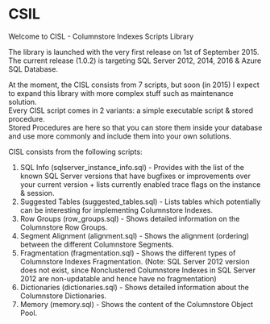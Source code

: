 # CSIL
Welcome to CISL - Columnstore Indexes Scripts Library

The library is launched with the very first release on 1st of September 2015. The current release (1.0.2) is targeting SQL Server 2012, 2014, 2016 & Azure SQL Database.  

At the moment, the CISL consists from 7 scripts, but soon (in 2015) I expect to expand this library with more complex stuff such as maintenance solution.  
Every CISL script comes in 2 variants: a simple executable script & stored procedure.  
Stored Procedures are here so that you can store them inside your database and use more commonly and include them into your own solutions.  

CISL consists from the following scripts:  
1. SQL Info (sqlserver_instance_info.sql) - Provides with the list of the known SQL Server versions that have bugfixes or improvements over your current version + lists currently enabled trace flags on the instance & session.  
2. Suggested Tables (suggested_tables.sql) - Lists tables which potentially can be interesting for implementing Columnstore Indexes.  
3. Row Groups (row_groups.sql) - Shows detailed information on the Columnstore Row Groups.  
4. Segment Alignment (alignment.sql) - Shows the alignment (ordering) between the different Columnstore Segments.  
5. Fragmentation (fragmentation.sql) - Shows the different types of Columnstore Indexes Fragmentation.  (Note: SQL Server 2012 version does not exist, since Nonclustered Columnstore Indexes in SQL Server 2012 are non-updatable and hence have no fragmentation)
6. Dictionaries (dictionaries.sql) - Shows detailed information about the Columnstore Dictionaries.  
7. Memory (memory.sql) - Shows the content of the Columnstore Object Pool.  
